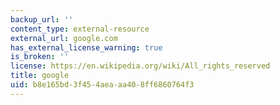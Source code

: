 ```yaml
---
backup_url: ''
content_type: external-resource
external_url: google.com
has_external_license_warning: true
is_broken: ''
license: https://en.wikipedia.org/wiki/All_rights_reserved
title: google
uid: b8e165bd-3f45-4aea-aa40-8ff6860764f3
---
```

